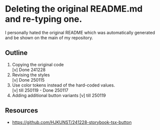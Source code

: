 # Deleting the original README.md and re-typing one.

I personally hated the original README which was automatically generated and be shown on the main of my repository.

## Outline

1. Copying the original code </br>
   [v] Done 241228
2. Revising the styles </br>
   [v] Done 250115
3. Use color tokens instead of the hard-coded values. </br>
   [v] till 250119 - Done 250117
4. Adding additional button variants
   [v] till 250119

## Resources

- https://github.com/HJKUNST/241228-storybook-tsx-button
